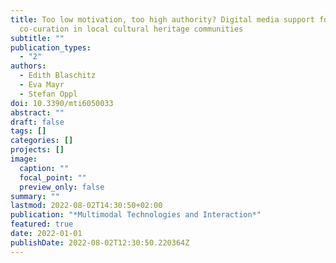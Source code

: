 ```yaml
---
title: Too low motivation, too high authority? Digital media support for
  co-curation in local cultural heritage communities
subtitle: ""
publication_types:
  - "2"
authors:
  - Edith Blaschitz
  - Eva Mayr
  - Stefan Oppl
doi: 10.3390/mti6050033
abstract: ""
draft: false
tags: []
categories: []
projects: []
image:
  caption: ""
  focal_point: ""
  preview_only: false
summary: ""
lastmod: 2022-08-02T14:30:50+02:00
publication: "*Multimodal Technologies and Interaction*"
featured: true
date: 2022-01-01
publishDate: 2022-08-02T12:30:50.220364Z
---
```

